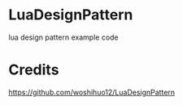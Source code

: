 # LuaDesignPattern
lua design pattern example code


# Credits

https://github.com/woshihuo12/LuaDesignPattern
